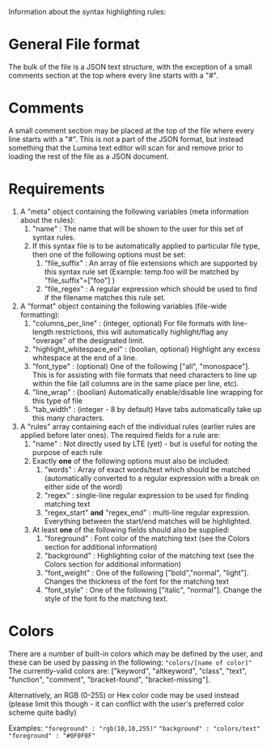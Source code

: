Information about the syntax highlighting rules:

# General File format
The bulk of the file is a JSON text structure, with the exception of a small comments section at the top where every line starts with a "#".

# Comments
A small comment section may be placed at the top of the file where every line starts with a "#". This is not a part of the JSON format, but instead something that the Lumina text editor will scan for and remove prior to loading the rest of the file as a JSON document.

# Requirements
1. A "meta" object containing the following variables (meta information about the rules):
   1. "name" : The name that will be shown to the user for this set of syntax rules.
   2. If this syntax file is to be automatically applied to particular file type, then one of the following options must be set:
      1. "file_suffix" : An array of file extensions which are supported by this syntax rule set (Example: temp.foo will be matched by "file_suffix"=["foo"] )
      2. "file_regex" : A regular expression which should be used to find if the filename matches this rule set.
2. A "format" object containing the following variables (file-wide formatting):
   1. "columns_per_line" : (integer, optional) For file formats with line-length restrictions, this will automatically highlight/flag any "overage" of the designated limit.
   2. "highlight_whitespace_eol" : (boolian, optional) Highlight any excess whitespace at the end of a line.
   3. "font_type" : (optional) One of the following ["all", "monospace"]. This is for assisting with file formats that need characters to line up within the file (all columns are in the same place per line, etc).
   4. "line_wrap" : (boolian) Automatically enable/disable line wrapping for this type of file
   5. "tab_width" : (integer - 8 by default) Have tabs automatically take up this many characters.
3. A "rules" array containing each of the individual rules (earlier rules are applied before later ones). The required fields for a rule are:
   1. "name" : Not directly used by LTE (yet) - but is useful for noting the purpose of each rule
   2. Exactly **one** of the following options must also be included:
      1. "words" : Array of exact words/text which should be matched (automatically converted to a regular expression with a break on either side of the word)
      2. "regex" : single-line regular expression to be used for finding matching text
      3. "regex_start" **and** "regex_end" : multi-line regular expression. Everything between the start/end matches will be highlighted.
   3. At least **one** of the following fields should also be supplied:
      1. "foreground" : Font color of the matching text (see the Colors section for additional information)
      2. "background" : Highlighting color of the matching text (see the Colors section for additional information)
      3. "font_weight" : One of the following ["bold","normal", "light"]. Changes the thickness of the font for the matching text
      4. "font_style" : One of the following ["italic", "normal"]. Change the style of the font fo the matching text.

# Colors
There are a number of built-in colors which may be defined by the user, and these can be used by passing in the following:
`"colors/[name of color]"`
The currently-valid colors are: ["keyword", "altkeyword", "class", "text", "function", "comment", "bracket-found", "bracket-missing"].

Alternatively, an RGB (0-255) or Hex color code may be used instead (please limit this though - it can conflict with the user's preferred color scheme quite badly)

Examples:
 `"foreground" : "rgb(10,10,255)"`
 `"background" : "colors/text"`
 `"foreground" : "#0F0F0F"`
